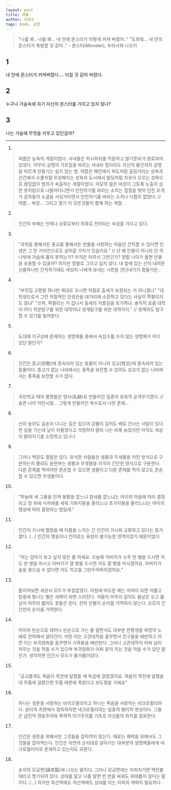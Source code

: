 ```yaml
---
layout: post
title: 괴물
author: 이외수
tags: book, 교양
---
```


> "나를 봐.. 나를 봐... 내 안에 몬스터가 이렇게 커져 버렸어.." "도와줘... 내 안의 몬스터가 폭발할 것 같아.." - 몬스터(Monster), 우라사와 나오키

## 1
내 안에 몬스터가 커져버렸다.... 터질 것 같아 버렸다.

## 2
누구나 가슴속에 자기 자신의 몬스터를 가지고 있지 않나?

## 3
나는 가슴에 무엇을 키우고 있던걸까?
 
----

1. 
> 여름은 능욕의 계절이었다. 사내들은 하시하처를 막론하고 발기준비가 완료되어 있었다. 아무리 공맹의 가르침을 따르는 사내라 할지라도 자신의 물건까지 공맹을 따르게 만들기는 쉽지 않는 법. 여름은 해안에서 파도처럼 출렁거리는 성욕과 산간에서 수풀처럼 무성해지는 성욕과 도시에서 빌딩처럼 치솟아 오르는 성욕으로 끊임없이 범죄가 속출하는 계절이었다. 미모의 젊은 여성이 그토록 노출이 심한 옷차림으로 나돌아다니면서 안전하기를 바라는 소치는 껍질을 벗어 던진 조개가 곰치들의 소굴을 서성거리면서 안전하기를 바라는 소치나 다름이 없었다. // 여름... 욕망... 그리고 열기 이 모든것들이 함께 하는 계절.

2. 
> 인간의 부패는 언제나 상류로부터 하류로 전이되는 속성을 가지고 있다.

3. 
> "과학을 통해서든 종교를 통해서든 만물을 사랑하는 마음만 간직할 수 있다면 인생은 그 한 가지만으로도 살아갈 가치가 있습지요." // 난 왜 만물이 아니라 단 하나밖에 가슴에 품지 못하는가? 아직은 어려서 그런건가? 정말 나이가 들면 만물을 포용할 수 있을까? 하지만 정말로 그러고 싶지 않다. 내 앞에 있는 신이 내려준 선물하나만 간직하기에도 세상이 나에게 보내는 시련을 견더내기가 힘들거든..

4. 
> "부잣집 고명딸 하나만 제대로 꼬시면 저절로 출세가 보장되는 거 아니겠냐"
> "대학생으로서 그런 저질적인 인생관을 대가리에 소장하고 있다는 사실이 쪽팔리지도 않냐"
> "쓰퍼, 쪽팔리는 거 겁나서 출세의 지름길을 포기하냐. 솔직히 요즘 대학이 어디 학문탐구를 위한 대학이냐 생계탐구를 위한 대학이지." // 생계라도 탐구 할 수 있기를 빌어본다.

5. 
> 도대체 지구상에 존재하는 생명체들 중에서 속임수를 쓰지 않는 생명체가 어디 있단 말인가?

6. 
> 인간은 종교(宗敎)에 종속되어 있는 동물이 아니라 성교(性交)에 종속되어 있는 동물이다. 종교가 없는 나라에서는 종족을 보전할 수 있어도 성교가 없는 나라에서는 종족을 보전할 수가 없다.

7. 
> 국민학교 때의 별명들은 명사(名辭)로 만들어진 일종의 유희적 공격무기였다. // 슬픈 나의 어린시절... 그렇게 만들어진 복수로서 나란 존재...

8. 
> 산이 높아도 길손이 다니는 길은 있으며
> 강물이 깊어도 배로 건너는 사람이 있다.
> 먼 길을 가는데 날이 저물었다고 걱정하지 말라
> 나는 비록 늙었지만 아직도 세상이 맑아지기를 소망하고 있나니

9. 
> 그러나 백장도 할말은 있다. 유식한 사람들은 생물과 무새물을 어떤 방식으로 구분하는지 몰라도 윤현부는 생물과 무생물을 지극히 간단한 방식으로 구분한다. 다른 존재를 먹어야만 존손할 수 있으면 생물이고 다른 존재를 먹지 않고도 존손할 수 있으면 무생물이다.

10. 
> "하늘에 새 그물을 던져 봉황을 잡느냐 참새를 잡느냐는 아이의 마음에 따라 결정되고 땅 위에 서까래를 세워 기와지붕을 올리느냐 초가지붕을 올리느냐는 아이의 행실에 따라 결정되는 법일세."

11. 
> 인간이 가시에 찔렸을 때 아픔을 느끼는 건 인간이 가시와 교류하고 있다는 증거였다. (...) 인간의 행동이나 언어로는 표현이 불가능한 영역이었기 때문이었다.

12. 
> "저는 엄마가 보고 싶지 않은 줄 아세요. 오늘붜 아버지가 소주 한 병을 드시면 저도 한 병을 마시고 아버지가 열 병을 드시면 저도 열 병을 마시겠어요. 아버지가 술을 끊으실 수 없다면 저도 학교를 그만두어버리겠어요."

13. 
> 돌이켜보면 세상사 모두가 부질없었다. 아침에 떠오른 해는 저녁이 되면 저물고 밤중에 빛나는 별은 새벽이 되면 스러진다. 겨울이 아무리 길어도 봄날은 오고 봄날이 아무리 짧아도 꽃들은 핀다. 천하 만물이 순리를 거역하지 않는다. 오로지 인간만이 순리를 거역한다.

14. 
> 어차피 빈손으로 태어나 빈손으로 가는 줄 알면서도 대부분 한평생을 욕망의 노예로 전락해서 살아간다. 어떤 이는 고관대작을 꿈꾸면서 친구들을 배반하고 어떤 이는 부귀영화를 꿈꾸면서 가족들을 배반한다. 그러나 고관대작이 어찌 날이 저무는 것을 막을 수가 있으며 부귀영화가 어찌 꽃이 지는 것을 막을 수가 있단 말인가. 생각하면 인간사 모두가 물거품이었다.

15. 
> "공교롭게도 죽음이 목전에 달했을 때 독감에 걸렸겠지요. 죽음이 목전에 달했을 대 무좀에 걸렸으면 무좀 때문에 죽었다고 보도했을 거에요"

16. 
> 하나는 생존을 사랑하는 바이오필리아고 하나는 죽음을 사랑하는 네크로필리아다. 윤리적 측면에서 정의하자면 네크로필리아는 일종의 병리적 현상이다. 그들은 급진적 영웅주의와 폭력적 이기주의를 기초로 자신들의 위치를 점유한다.

17. 
> 인간은 생존을 위해서만 그것들을 잡아먹지 않는다. 때로는 쾌락을 위해서도 그것들을 잡아먹는다. 인간은 자연의 순리대로 살아가는 대부분의 생명체들에게 네크로필리아로 존재하고 있는지도 모른다.

18. 
> 손자의 모공편(謨攻篇)에 나오는 말이다. 그러나 모공편에는 지피지기면 백전불태라고 명기되어 있다. 상대를 알고 나를 알면 번 번을 싸워도 위태롭지 않다는 말이다. (...) 하지만 최선책에도 차선책에도 상대를 아는 지피의 계략이 필요하다.